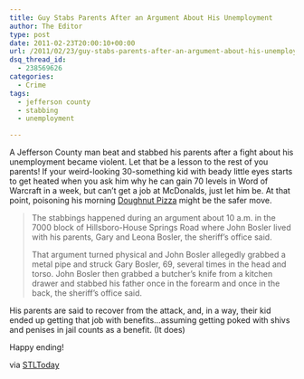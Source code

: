 ```yaml
---
title: Guy Stabs Parents After an Argument About His Unemployment
author: The Editor
type: post
date: 2011-02-23T20:00:10+00:00
url: /2011/02/23/guy-stabs-parents-after-an-argument-about-his-unemployment/
dsq_thread_id:
  - 238569626
categories:
  - Crime
tags:
  - jefferson county
  - stabbing
  - unemployment

---
```

[<img class="alignright size-full wp-image-9059" title="John Bosler" src="http://media.punchingkitty.com/wordpress/2011/02/John-Bosler.jpeg?filter=resize&w=250" alt="" />][1]A Jefferson County man beat and stabbed his parents after a fight about his unemployment became violent. Let that be a lesson to the rest of you parents! If your weird-looking 30-something kid with beady little eyes starts to get heated when you ask him why he can gain 70 levels in Word of Warcraft in a week, but can&#8217;t get a job at McDonalds, just let him be. At that point, poisoning his morning <a href="http://www.thisiswhyyourefat.com/?p=553684363" target="_blank">Doughnut Pizza</a> might be the safer move.

> The stabbings happened during an argument about 10 a.m. in the 7000 block of Hillsboro-House Springs Road where John Bosler lived with his parents, Gary and Leona Bosler, the sheriff&#8217;s office said.
> 
> That argument turned physical and John Bosler allegedly grabbed a metal pipe and struck Gary Bosler, 69, several times in the head and torso. John Bosler then grabbed a butcher&#8217;s knife from a kitchen drawer and stabbed his father once in the forearm and once in the back, the sheriff&#8217;s office said.

His parents are said to recover from the attack, and, in a way, their kid ended up getting that job with benefits&#8230;assuming getting poked with shivs and penises in jail counts as a benefit. (It does)

Happy ending!

via <a href="http://www.stltoday.com/news/local/crime-and-courts/article_fd54e428-3ead-11e0-ac9e-0017a4a78c22.html" target="_blank">STLToday</a>

 [1]: http://media.punchingkitty.com/wordpress/2011/02/John-Bosler.jpeg
